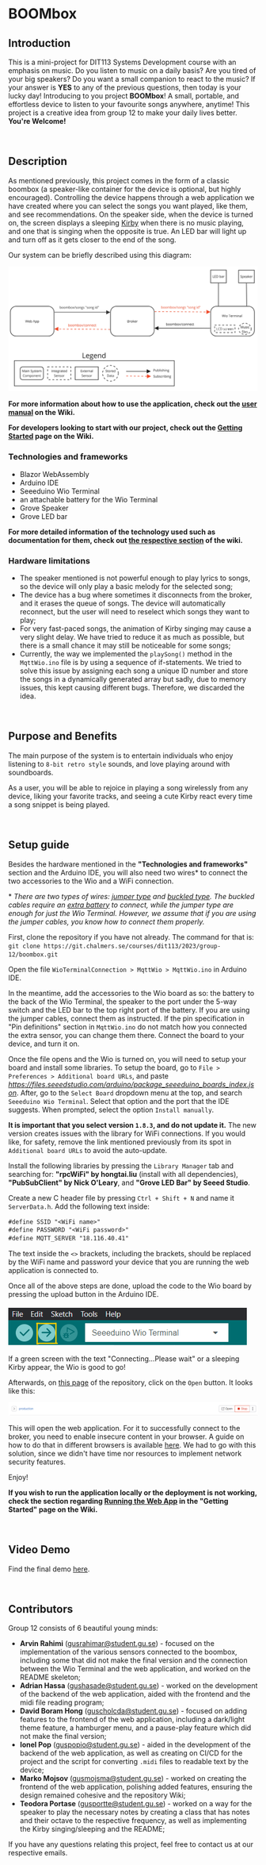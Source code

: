# BOOMbox

## Introduction

This is a mini-project for DIT113 Systems Development course with an emphasis on music. Do you listen to music on a daily basis? Are you tired of your big speakers? Do you want a small companion to react to the music? If your answer is **YES** to any of the previous questions, then today is your lucky day! Introducing to you project **BOOMbox**! A small, portable, and effortless device to listen to your favourite songs anywhere, anytime! This project is a creative idea from group 12 to make your daily lives better. **You're Welcome!**

&nbsp;              <!-- This is the empty space character -->


## Description

As mentioned previously, this project comes in the form of a classic boombox (a speaker-like container for the device is optional, but highly encouraged). Controlling the device happens through a web application we have created where you can select the songs you want played, like them, and see recommendations. On the speaker side, when the device is turned on, the screen displays a sleeping [Kirby](https://kirby.nintendo.com/) when there is no music playing, and one that is singing when the opposite is true. An LED bar will light up and turn off as it gets closer to the end of the song.

Our system can be briefly described using this diagram:

![Diagram of the BOOMbox system illustrating the user application, broker, Wio Terminal, and accessories](/ReadmeImages/system-diagram.jpg)


**For more information about how to use the application, check out the [user manual](https://git.chalmers.se/courses/dit113/2023/group-12/boombox/-/wikis/User-Manual) on the Wiki.**

**For developers looking to start with our project, check out the [Getting Started](https://git.chalmers.se/courses/dit113/2023/group-12/boombox/-/wikis/Get-started-for-developers) page on the Wiki.**

### Technologies and frameworks
- Blazor WebAssembly
- Arduino IDE
- Seeeduino Wio Terminal
- an attachable battery for the Wio Terminal
- Grove Speaker
- Grove LED bar

**For more detailed information of the technology used such as documentation for them, check out [the respective section](https://git.chalmers.se/courses/dit113/2023/group-12/boombox/-/wikis/home#tech-stack) of the wiki.**

### Hardware limitations
- The speaker mentioned is not powerful enough to play lyrics to songs, so the device will only play a basic melody for the selected song;
- The device has a bug where sometimes it disconnects from the broker, and it erases the queue of songs. The device will automatically reconnect, but the user will need to reselect which songs they want to play;
- For very fast-paced songs, the animation of Kirby singing may cause a very slight delay. We have tried to reduce it as much as possible, but there is a small chance it may still be noticeable for some songs;
- Currently, the way we implemented the `playSong()` method in the `MqttWio.ino` file is by using a sequence of if-statements. We tried to solve this issue by assigning each song a unique ID number and store the songs in a dynamically generated array but sadly, due to memory issues, this kept causing different bugs. Therefore, we discarded the idea.

&nbsp;

## Purpose and Benefits

The main purpose of the system is to entertain individuals who enjoy listening to `8-bit retro style` sounds,
and love playing around with soundboards.

As a user, you will be able to rejoice in playing a song wirelessly from any device, liking your favorite tracks,
and seeing a cute Kirby react every time a song snippet is being played.

&nbsp;

## Setup guide

Besides the hardware mentioned in the **"Technologies and frameworks"** section and the Arduino IDE, you will also need two wires* to connect the two accessories to the Wio and a WiFi connection.

\* *There are two types of wires: [jumper type](https://www.seeedstudio.com/Grove-4-pin-Male-Jumper-to-Grove-4-pin-Conversion-Cable-5-PCs-per-Pack.html?queryID=8b2492180bba9d5ebee0d287da73b02f&objectID=1321&indexName=bazaar_retailer_products) and [buckled type](https://www.seeedstudio.com/Grove-Universal-4-Pin-20cm-Unbuckled-Cable-5-PCs-Pack-p-749.html?queryID=9c7878f0bee30d7e0794cd8819b9e075&objectID=1822&indexName=bazaar_retailer_products). The buckled cables require an [extra battery](https://www.seeedstudio.com/Wio-Terminal-Chassis-Battery-650mAh-p-4756.html?queryID=efb6faccaebf56fd6b9b2c02df2d36f6&objectID=4756&indexName=bazaar_retailer_products) to connect, while the jumper type are enough for just the Wio Terminal. However, we assume that if you are using the jumper cables, you know how to connect them properly.*

First, clone the repository if you have not already. The command for that is:
`git clone https://git.chalmers.se/courses/dit113/2023/group-12/boombox.git`

Open the file `WioTerminalConnection > MqttWio > MqttWio.ino` in Arduino IDE.

In the meantime, add the accessories to the Wio board as so: the battery to the back of the Wio Terminal, the speaker to the port under the 5-way switch and the LED bar to the top right port of the battery. If you are using the jumper cables, connect them as instructed. If the pin specification in "Pin definitions" section in `MqttWio.ino` do not match how you connected the extra sensor, you can change them there. Connect the board to your device, and turn it on.

Once the file opens and the Wio is turned on, you will need to setup your board and install some libraries. To setup the board, go to `File > Preferences > Additional board URLs`, and paste *https://files.seeedstudio.com/arduino/package_seeeduino_boards_index.json*. After, go to the `Select Board` dropdown menu at the top, and search `Seeeduino Wio Terminal`. Select that option and the port that the IDE suggests. When prompted, select the option `Install manually`.

**It is important that you select version `1.8.3`, and do not update it.** The new version creates issues with the library for WiFi connections. If you would like, for safety, remove the link mentioned previously from its spot in `Additional board URLs` to avoid the auto-update.

Install the following libraries by pressing the `Library Manager` tab and searching for: **"rpcWiFi" by hongtai.liu** (install with all dependencies), **"PubSubClient" by Nick O'Leary**, and **"Grove LED Bar" by Seeed Studio**.

Create a new C header file by pressing `Ctrl + Shift + N` and name it `ServerData.h`. Add the following text inside:

```txt
#define SSID "<WiFi name>"
#define PASSWORD "<WiFi password>"
#define MQTT_SERVER "18.116.40.41"
```

The text inside the `<>` brackets, including the brackets, should be replaced by the WiFi name and password your device that you are running the web application is connected to.

Once all of the above steps are done, upload the code to the Wio board by pressing the upload button in the Arduino IDE.

![Screenshot of the Arduino IDE and the upload button is in a yellow box](/ReadmeImages/setup-arduino-upload.png)

If a green screen with the text "Connecting...Please wait" or a sleeping Kirby appear, the Wio is good to go!


Afterwards, on [this page](https://git.chalmers.se/courses/dit113/2023/group-12/boombox/-/environments) of the repository, click on the `Open` button. It looks like this: 

![Screenshot of the Gitlab environments page where the open button is located.](/ReadmeImages/setup-deployment.png)

This will open the web application. For it to successfully connect to the broker, you need to enable insecure content in your browser. A guide on how to do that in different browsers is available [here](https://experienceleague.adobe.com/docs/target/using/experiences/vec/troubleshoot-composer/mixed-content.html?lang=en). We had to go with this solution, since we didn't have time nor resources to implement network security features.

Enjoy!

**If you wish to run the application locally or the deployment is not working, check the section regarding [Running the Web App](https://git.chalmers.se/courses/dit113/2023/group-12/boombox/-/wikis/Get-started-for-developers#running-the-web-app) in the "Getting Started" page on the Wiki.**

&nbsp;


## Video Demo

Find the final demo [here](https://youtu.be/8WeQ-5S3Ck8).

&nbsp;


## Contributors

Group 12 consists of 6 beautiful young minds:
- **Arvin Rahimi** (<gusrahimar@student.gu.se>) - focused on the implementation of the various sensors connected to the boombox, including some that did not make the final version and the connection between the Wio Terminal and the web application, and worked on the README skeleton;
- **Adrian Hassa** (<gushasade@student.gu.se>) - worked on the development of the backend of the web application, aided with the frontend and the midi file reading program;
- **David Boram Hong** (<guscholcda@student.gu.se>) - focused on adding features to the frontend of the web application, including a dark/light theme feature, a hamburger menu, and a pause-play feature which did not make the final version;
- **Ionel Pop** (<guspopio@student.gu.se>) - aided in the development of the backend of the web application, as well as creating on CI/CD for the project and the script for converting `.midi` files to readable text by the device;
- **Marko Mojsov** (<gusmojsma@student.gu.se>) - worked on creating the frontend of the web application, polishing added features, ensuring the design remained cohesive and the repository Wiki;
- **Teodora Portase** (<gusportte@student.gu.se>) - worked on a way for the speaker to play the necessary notes by creating a class that has notes and their octave to the respective frequency, as well as implementing the Kirby singing/sleeping and the README;

If you have any questions relating this project, feel free to contact us at our respective emails.